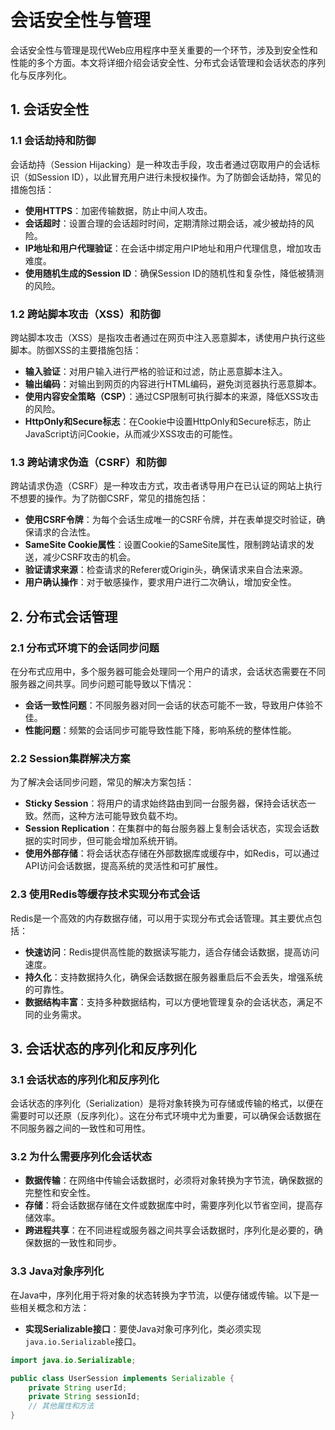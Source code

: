 # 会话安全性与管理

会话安全性与管理是现代Web应用程序中至关重要的一个环节，涉及到安全性和性能的多个方面。本文将详细介绍会话安全性、分布式会话管理和会话状态的序列化与反序列化。

## 1. 会话安全性

### 1.1 会话劫持和防御

会话劫持（Session Hijacking）是一种攻击手段，攻击者通过窃取用户的会话标识（如Session ID），以此冒充用户进行未授权操作。为了防御会话劫持，常见的措施包括：

- **使用HTTPS**：加密传输数据，防止中间人攻击。
- **会话超时**：设置合理的会话超时时间，定期清除过期会话，减少被劫持的风险。
- **IP地址和用户代理验证**：在会话中绑定用户IP地址和用户代理信息，增加攻击难度。
- **使用随机生成的Session ID**：确保Session ID的随机性和复杂性，降低被猜测的风险。

### 1.2 跨站脚本攻击（XSS）和防御

跨站脚本攻击（XSS）是指攻击者通过在网页中注入恶意脚本，诱使用户执行这些脚本。防御XSS的主要措施包括：

- **输入验证**：对用户输入进行严格的验证和过滤，防止恶意脚本注入。
- **输出编码**：对输出到网页的内容进行HTML编码，避免浏览器执行恶意脚本。
- **使用内容安全策略（CSP）**：通过CSP限制可执行脚本的来源，降低XSS攻击的风险。
- **HttpOnly和Secure标志**：在Cookie中设置HttpOnly和Secure标志，防止JavaScript访问Cookie，从而减少XSS攻击的可能性。

### 1.3 跨站请求伪造（CSRF）和防御

跨站请求伪造（CSRF）是一种攻击方式，攻击者诱导用户在已认证的网站上执行不想要的操作。为了防御CSRF，常见的措施包括：

- **使用CSRF令牌**：为每个会话生成唯一的CSRF令牌，并在表单提交时验证，确保请求的合法性。
- **SameSite Cookie属性**：设置Cookie的SameSite属性，限制跨站请求的发送，减少CSRF攻击的机会。
- **验证请求来源**：检查请求的Referer或Origin头，确保请求来自合法来源。
- **用户确认操作**：对于敏感操作，要求用户进行二次确认，增加安全性。

## 2. 分布式会话管理

### 2.1 分布式环境下的会话同步问题

在分布式应用中，多个服务器可能会处理同一个用户的请求，会话状态需要在不同服务器之间共享。同步问题可能导致以下情况：

- **会话一致性问题**：不同服务器对同一会话的状态可能不一致，导致用户体验不佳。
- **性能问题**：频繁的会话同步可能导致性能下降，影响系统的整体性能。

### 2.2 Session集群解决方案

为了解决会话同步问题，常见的解决方案包括：

- **Sticky Session**：将用户的请求始终路由到同一台服务器，保持会话状态一致。然而，这种方法可能导致负载不均。
- **Session Replication**：在集群中的每台服务器上复制会话状态，实现会话数据的实时同步，但可能会增加系统开销。
- **使用外部存储**：将会话状态存储在外部数据库或缓存中，如Redis，可以通过API访问会话数据，提高系统的灵活性和可扩展性。

### 2.3 使用Redis等缓存技术实现分布式会话

Redis是一个高效的内存数据存储，可以用于实现分布式会话管理。其主要优点包括：

- **快速访问**：Redis提供高性能的数据读写能力，适合存储会话数据，提高访问速度。
- **持久化**：支持数据持久化，确保会话数据在服务器重启后不会丢失，增强系统的可靠性。
- **数据结构丰富**：支持多种数据结构，可以方便地管理复杂的会话状态，满足不同的业务需求。

## 3. 会话状态的序列化和反序列化

### 3.1 会话状态的序列化和反序列化

会话状态的序列化（Serialization）是将对象转换为可存储或传输的格式，以便在需要时可以还原（反序列化）。这在分布式环境中尤为重要，可以确保会话数据在不同服务器之间的一致性和可用性。

### 3.2 为什么需要序列化会话状态

- **数据传输**：在网络中传输会话数据时，必须将对象转换为字节流，确保数据的完整性和安全性。
- **存储**：将会话数据存储在文件或数据库中时，需要序列化以节省空间，提高存储效率。
- **跨进程共享**：在不同进程或服务器之间共享会话数据时，序列化是必要的，确保数据的一致性和同步。

### 3.3 Java对象序列化

在Java中，序列化用于将对象的状态转换为字节流，以便存储或传输。以下是一些相关概念和方法：

- **实现Serializable接口**：要使Java对象可序列化，类必须实现`java.io.Serializable`接口。

```java
import java.io.Serializable;

public class UserSession implements Serializable {
    private String userId;
    private String sessionId;
    // 其他属性和方法
}
